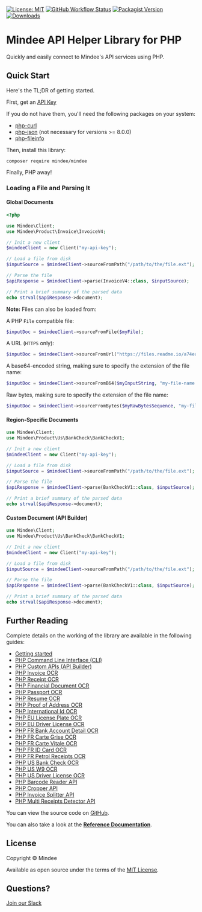 [![License: MIT](https://img.shields.io/github/license/mindee/mindee-api-php)](https://opensource.org/licenses/MIT) [![GitHub Workflow Status](https://img.shields.io/github/actions/workflow/status/mindee/mindee-api-php/unit-test.yml)](https://github.com/mindee/mindee-api-php) [![Packagist Version](https://img.shields.io/packagist/v/mindee/mindee)](https://packagist.org/packages/mindee/mindee) [![Downloads](https://img.shields.io/packagist/dm/mindee/mindee)](https://packagist.org/packages/mindee/mindee)

# Mindee API Helper Library for PHP
Quickly and easily connect to Mindee's API services using PHP.

## Quick Start
Here's the TL;DR of getting started.

First, get an [API Key](https://developers.mindee.com/docs/create-api-key)

If you do not have them, you'll need the following packages on your system:
* [php-curl](https://www.php.net/manual/en/curl.installation.php)
* [php-json](https://www.php.net/manual/en/json.installation.php) (not necessary for versions >= 8.0.0)
* [php-fileinfo](https://www.php.net/manual/en/fileinfo.installation.php)

Then, install this library:
```shell
composer require mindee/mindee
```

Finally, PHP away!

### Loading a File and Parsing It

#### Global Documents
```php
<?php

use Mindee\Client;
use Mindee\Product\Invoice\InvoiceV4;

// Init a new client
$mindeeClient = new Client("my-api-key");

// Load a file from disk
$inputSource = $mindeeClient->sourceFromPath("/path/to/the/file.ext");

// Parse the file
$apiResponse = $mindeeClient->parse(InvoiceV4::class, $inputSource);

// Print a brief summary of the parsed data
echo strval($apiResponse->document);
```

**Note:** Files can also be loaded from:

A PHP `File` compatible file:
```php
$inputDoc = $mindeeClient->sourceFromFile($myFile);
```

A URL (`HTTPS` only):
```php
$inputDoc = $mindeeClient->sourceFromUrl("https://files.readme.io/a74eaa5-c8e283b-sample_invoice.jpeg");
```

A base64-encoded string, making sure to specify the extension of the file name:
```php
$inputDoc = $mindeeClient->sourceFromB64($myInputString, "my-file-name.ext");
```

Raw bytes, making sure to specify the extension of the file name:
```php
$inputDoc = $mindeeClient->sourceFromBytes($myRawBytesSequence, "my-file-name.ext");
```

#### Region-Specific Documents
```php
use Mindee\Client;
use Mindee\Product\Us\BankCheck\BankCheckV1;

// Init a new client
$mindeeClient = new Client("my-api-key");

// Load a file from disk
$inputSource = $mindeeClient->sourceFromPath("/path/to/the/file.ext");

// Parse the file
$apiResponse = $mindeeClient->parse(BankCheckV1::class, $inputSource);

// Print a brief summary of the parsed data
echo strval($apiResponse->document);
```

#### Custom Document (API Builder)

```php
use Mindee\Client;
use Mindee\Product\Us\BankCheck\BankCheckV1;

// Init a new client
$mindeeClient = new Client("my-api-key");

// Load a file from disk
$inputSource = $mindeeClient->sourceFromPath("/path/to/the/file.ext");

// Parse the file
$apiResponse = $mindeeClient->parse(BankCheckV1::class, $inputSource);

// Print a brief summary of the parsed data
echo strval($apiResponse->document);
```

## Further Reading
Complete details on the working of the library are available in the following guides:

* [Getting started](https://developers.mindee.com/docs/php-getting-started)
* [PHP Command Line Interface (CLI)](https://developers.mindee.com/docs/php-cli)
* [PHP Custom APIs (API Builder)](https://developers.mindee.com/docs/php-api-builder)
* [PHP Invoice OCR](https://developers.mindee.com/docs/php-invoice-ocr)
* [PHP Receipt OCR](https://developers.mindee.com/docs/php-receipt-ocr)
* [PHP Financial Document OCR](https://developers.mindee.com/docs/php-financial-document-ocr)
* [PHP Passport OCR](https://developers.mindee.com/docs/php-passport-ocr)
* [PHP Resume OCR](https://developers.mindee.com/docs/php-resume-ocr)
* [PHP Proof of Address OCR](https://developers.mindee.com/docs/php-proof-of-address-ocr)
* [PHP International Id OCR](https://developers.mindee.com/docs/php-international-id-ocr)
* [PHP EU License Plate OCR](https://developers.mindee.com/docs/php-eu-license-plate-ocr)
* [PHP EU Driver License OCR](https://developers.mindee.com/docs/php-eu-driver-license-ocr)
* [PHP FR Bank Account Detail OCR](https://developers.mindee.com/docs/php-fr-bank-account-details-ocr)
* [PHP FR Carte Grise OCR](https://developers.mindee.com/docs/php-fr-carte-grise-ocr)
* [PHP FR Carte Vitale OCR](https://developers.mindee.com/docs/php-fr-carte-vitale-ocr)
* [PHP FR ID Card OCR](https://developers.mindee.com/docs/php-fr-id-card-ocr)
* [PHP FR Petrol Receipts OCR](https://developers.mindee.com/docs/php-fr-petrol-receipts-ocr)
* [PHP US Bank Check OCR](https://developers.mindee.com/docs/php-us-bank-checks-ocr)
* [PHP US W9 OCR](https://developers.mindee.com/docs/php-us-w9-ocr)
* [PHP US Driver License OCR](https://developers.mindee.com/docs/php-us-driver-license-ocr)
* [PHP Barcode Reader API](https://developers.mindee.com/docs/php-barcode-reader-api)
* [PHP Cropper API](https://developers.mindee.com/docs/php-cropper-api)
* [PHP Invoice Splitter API](https://developers.mindee.com/docs/php-invoice-splitter-api)
* [PHP Multi Receipts Detector API](https://developers.mindee.com/docs/php-multi-receipts-detector-api)

You can view the source code on [GitHub](https://github.com/mindee/mindee-api-php).

You can also take a look at the
**[Reference Documentation](https://mindee.github.io/mindee-api-php/)**.

## License
Copyright © Mindee

Available as open source under the terms of the [MIT License](https://opensource.org/licenses/MIT).

## Questions?
[Join our Slack](https://join.slack.com/t/mindee-community/shared_invite/zt-2d0ds7dtz-DPAF81ZqTy20chsYpQBW5g)
